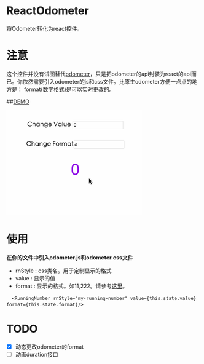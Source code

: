 # ReactOdometer
将Odometer转化为react控件。

# 注意
这个控件并没有试图替代[odometer](https://github.com/HubSpot/odometer)，只是把odometer的api封装为react的api而已。你依然需要引入odometer的js和css文件。比原生odometer方便一点点的地方是： format(数字格式)是可以实时更改的。

##[DEMO](http://eeandrew.github.io/demos/reactodometer/index.html)

![image](https://github.com/eeandrew/ReadmeResource/blob/master/img/react-odometer/react-odometer.gif)

# 使用

**在你的文件中引入odometer.js和odometer.css文件**

* rnStyle : css类名。用于定制显示的格式
* value : 显示的值
* format : 显示的格式。如11,222。请参考[这里](http://github.hubspot.com/odometer/)。

```
  <RunningNumber rnStyle="my-running-number" value={this.state.value} format={this.state.format}/>
```

# TODO
* [x] 动态更改odometer的format
* [ ] 动画duration接口
